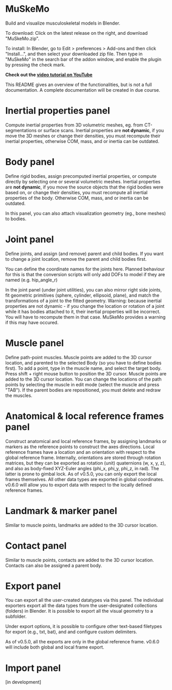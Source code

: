 # **MuSkeMo**

Build and visualize musculoskeletal models in Blender.

To download: Click on the latest release on the right, and download "MuSkeMo.zip".

To install: In Blender, go to Edit > preferences > Add-ons and then click "Install...", and then select your downloaded zip file. Then type in "MuSkeMo" in the search bar of the addon window, and enable the plugin by pressing the check mark.

**Check out the [video tutorial on YouTube](https://www.youtube.com/watch?v=9eMm9YalXtg)**

This README gives an overview of the functionalities, but is not a full documentation. A complete documentation will be created in due course.

# **Inertial properties panel**

Compute inertial properties from 3D volumetric meshes, eg. from CT-segmentations or surface scans.
Inertial properties are **not dynamic**, if you move the 3D meshes or change their densities, you must recompute their inertial properties, otherwise COM, mass, and or inertia can be outdated.

# **Body panel**

Define rigid bodies, assign precomputed inertial properties, or compute directly by selecting one or several volumetric meshes.
Inertial properties are **not dynamic**, if you move the source objects that the rigid bodies were based on, or change their densities, you must recompute all inertial properties of the body. Otherwise COM, mass, and or inertia can be outdated.

In this panel, you can also attach visualization geometry (eg., bone meshes) to bodies. 

# **Joint panel**

Define joints, and assign (and remove) parent and child bodies. If you want to change a joint location, remove the parent and child bodies first.

You can define the coordinate names for the joints here. Planned behaviour for this is that the conversion scripts will only add DOFs to model if they are named (e.g. hip_angle_r) 

In the joint panel (under joint utilities), you can also mirror right side joints, fit geometric primitives (sphere, cylinder, ellipsoid, plane), and match the transformations of a joint to the fitted geometry. Warning: because inertial properties are not dynamic - if you change the location or rotation of a joint while it has bodies attached to it, their inertial properties will be incorrect. You will have to recompute them in that case. MuSkeMo provides a warning if this may have occured. 

# **Muscle panel**

Define path-point muscles. Muscle points are added to the 3D cursor location, and parented to the selected Body (so you have to define bodies first). 
To add a point, type in the muscle name, and select the target body. Press shift + right mouse button to position the 3D cursor. Muscle points are added to the 3D cursor location.
You can change the locations of the path points by selecting the muscle in edit mode (select the muscle and press "TAB"). If the parent bodies are repositioned, you must delete and redraw the muscles.

# **Anatomical & local reference frames panel**

Construct anatomical and local reference frames, by assigning landmarks or markers as the reference points to construct the axes directions. Local reference frames have a location and an orientation with respect to the global reference frame.
Internally, orientations are stored through rotation matrices, but they can be exported as rotation (unit) quaternions (w, x, y, z), and also as body-fixed XYZ-Euler angles (phi_x, phi_y, phi_z, in rad). The latter is prone to gimbal lock.
As of v0.5.0, you can only export the local frames themselves. All other data types are exported in global coordinates. v0.6.0 will allow you to export data with respect to the locally defined reference frames.

# **Landmark & marker panel**

Similar to muscle points, landmarks are added to the 3D cursor location.

# **Contact panel**

Similar to muscle points, contacts are added to the 3D cursor location. Contacts can also be assigned a parent body.

# **Export panel**

You can export all the user-created datatypes via this panel. The individual exporters export all the data types from the user-designated collections (folders) in Blender. It is possible to export all the visual geometry to a subfolder.

Under export options, it is possible to configure other text-based filetypes for export (e.g., txt, bat), and and configure custom delimiters.

As of v0.5.0, all the exports are only in the global reference frame. v0.6.0 will include both global and local frame export.



# **Import panel**

[in development]
